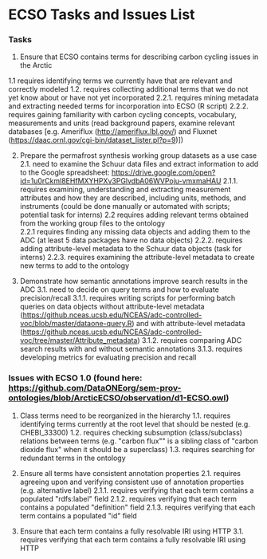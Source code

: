 # ECSO Tasks and Issues List

### Tasks
1. Ensure that ECSO contains terms for describing carbon cycling issues in the Arctic

1.1 requires identifying terms we currently have that are relevant and correctly modeled
1.2. requires collecting additional terms that we do not yet know about or have not yet incorporated
2.2.1. requires mining metadata and extracting needed terms for incorporation into ECSO (R script)
2.2.2. requires gaining familiarity with carbon cycling concepts, vocabulary, measurements and units (read background papers, examine relevant databases [e.g. Ameriflux (http://ameriflux.lbl.gov/) and Fluxnet (https://daac.ornl.gov/cgi-bin/dataset_lister.pl?p=9)])

2. Prepare the permafrost synthesis working group datasets as a use case
  2.1. need to examine the Schuur data files and extract information to add to the Google spreadsheet: https://drive.google.com/open?id=1u0rCkml8EHfMXYHPXv3PGlvdbA06WVPoju-vmxmaHAU
    2.1.1. requires examining, understanding and extracting measurement attributes and how they are described, including units, methods, and instruments (could be done manually or automated with scripts; potential task for interns)
  2.2 requires adding relevant terms obtained from the working group files to the ontology   
    2.2.1 requires finding any missing data objects and adding them to the ADC (at least 5 data packages have no data objects)
    2.2.2. requires adding attribute-level metadata to the Schuur data objects (task for interns)
    2.2.3. requires examining the attribute-level metadata to create new terms to add to the ontology

3. Demonstrate how semantic annotations improve search results in the ADC
  3.1. need to decide on query terms and how to evaluate precision/recall 
    3.1.1. requires writing scripts for performing batch queries on data objects without attribute-level metadata (https://github.nceas.ucsb.edu/NCEAS/adc-controlled-voc/blob/master/dataone-query.R) and with attribute-level metadata (https://github.nceas.ucsb.edu/NCEAS/adc-controlled-voc/tree/master/Attribute_metadata)
    3.1.2. requires comparing ADC search results with and without semantic annotations
    3.1.3. requires developing metrics for evaluating precision and recall
		
### Issues with ECSO 1.0 (found here: https://github.com/DataONEorg/sem-prov-ontologies/blob/ArcticECSO/observation/d1-ECSO.owl)
1. Class terms need to be reorganized in the hierarchy
  1.1. requires identifying terms currently at the root level that should be nested (e.g. CHEBI_33300)
  1.2. requires checking subsumption (class/subclass) relations between terms (e.g. "carbon flux"" is a sibling class of "carbon dioxide flux" when it should be a superclass)
  1.3. requires searching for redundant terms in the ontology

2. Ensure all terms have consistent annotation properties
  2.1. requires agreeing upon and verifying consistent use of annotation properties (e.g. alternative label)
    2.1.1. requires verifying that each term contains a populated "rdfs:label" field
	2.1.2. requires verifying that each term contains a populated "definition" field
	2.1.3. requires verifying that each term contains a populated "id" field
		
3. Ensure that each term contains a fully resolvable IRI using HTTP
  3.1. requires verifying that each term contains a fully resolvable IRI using HTTP	
		
		
		

	